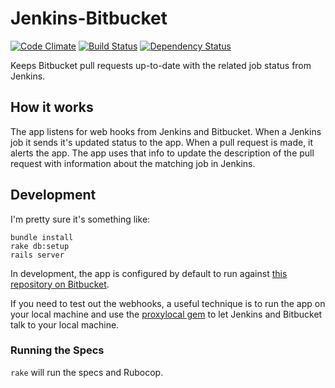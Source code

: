 # Jenkins-Bitbucket

[![Code Climate](https://codeclimate.com/github/promptworks/jenkins-bitbucket/badges/gpa.svg)](https://codeclimate.com/github/promptworks/jenkins-bitbucket)
[![Build Status](https://travis-ci.org/promptworks/jenkins-bitbucket.svg?branch=master)](https://travis-ci.org/promptworks/jenkins-bitbucket)
[![Dependency Status](https://gemnasium.com/promptworks/jenkins-bitbucket.svg)](https://gemnasium.com/promptworks/jenkins-bitbucket)

Keeps Bitbucket pull requests up-to-date with the related job status from Jenkins.

## How it works

The app listens for web hooks from Jenkins and Bitbucket.
When a Jenkins job it sends it's updated status to the app.
When a pull request is made, it alerts the app.
The app uses that info to update the description of the pull request with information about the matching job in Jenkins.

## Development

I'm pretty sure it's something like:

    bundle install
    rake db:setup
    rails server

In development, the app is configured by default to run against [this repository on Bitbucket](https://bitbucket.org/jenkins-bitbucket/jenkins-bitbucket/pull-requests).

If you need to test out the webhooks, a useful technique is to run the app on your local machine and use the [proxylocal gem](http://proxylocal.com/) to let Jenkins and Bitbucket talk to your local machine.

### Running the Specs

`rake` will run the specs and Rubocop.
